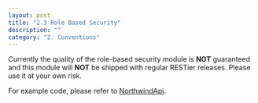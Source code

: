 ```yaml
---
layout: post
title: "2.3 Role Based Security"
description: ""
category: "2. Conventions"
---
```


Currently the quality of the role-based security module is **NOT** guaranteed and this module will **NOT** be shipped with regular RESTier releases. Please use it at your own risk.

For example code, please refer to [NorthwindApi](https://github.com/OData/RESTier/blob/master/src/Microsoft.Restier.Samples.Northwind/Models/NorthwindApi.cs#L14-L24).